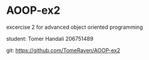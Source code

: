 # AOOP-ex2
 excercise 2 for advanced object oriented programming

student: Tomer Handali 206751489

git: https://github.com/TomeRaven/AOOP-ex2

